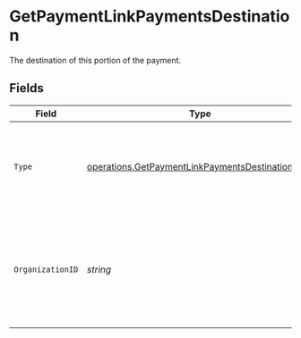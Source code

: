 # GetPaymentLinkPaymentsDestination

The destination of this portion of the payment.


## Fields

| Field                                                                                                                | Type                                                                                                                 | Required                                                                                                             | Description                                                                                                          | Example                                                                                                              |
| -------------------------------------------------------------------------------------------------------------------- | -------------------------------------------------------------------------------------------------------------------- | -------------------------------------------------------------------------------------------------------------------- | -------------------------------------------------------------------------------------------------------------------- | -------------------------------------------------------------------------------------------------------------------- |
| `Type`                                                                                                               | [operations.GetPaymentLinkPaymentsDestinationType](../../models/operations/getpaymentlinkpaymentsdestinationtype.md) | :heavy_check_mark:                                                                                                   | The type of destination. Currently only the destination type `organization` is supported.                            | organization                                                                                                         |
| `OrganizationID`                                                                                                     | *string*                                                                                                             | :heavy_check_mark:                                                                                                   | Required for destination type `organization`. The ID of the connected organization the funds should be<br/>routed to. | org_1234567                                                                                                          |